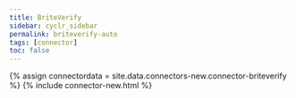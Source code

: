 ```yaml
---
title: BriteVerify
sidebar: cyclr_sidebar
permalink: briteverify-auto
tags: [connector]
toc: false
---
```

{% assign connectordata = site.data.connectors-new.connector-briteverify %}
{% include connector-new.html %}	